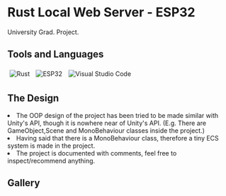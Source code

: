 # Rust Local Web Server - ESP32
University Grad. Project.
## Tools and Languages
<p>
  <img alt="Rust" src="https://img.shields.io/badge/RUST-000000?style=for-the-badge&logo=rust&logoColor=white" style="margin:5px" />
  <img alt="ESP32"src="https://img.shields.io/badge/ESP32-E7352C?style=for-the-badge&logo=Espressif&logoColor=white" style="margin:5px" />
  <img alt="Visual Studio Code" src="https://img.shields.io/badge/VISUAL STUDIO CODE-007ACC.svg?style=for-the-badge&logo=visual-studio-code&logoColor=white" style="margin:5px" />
</p>

## The Design
<li>The OOP design of the project has been tried to be made similar with Unity's API, though it is nowhere near of Unity's API.
(E.g. There are GameObject,Scene and MonoBehaviour classes inside the project.) <br>
<li>Having said that there is a MonoBehaviour class, therefore a tiny ECS system is made in the project.<br>
<li>The project is documented with comments, feel free to inspect/recommend anything.

## Gallery
